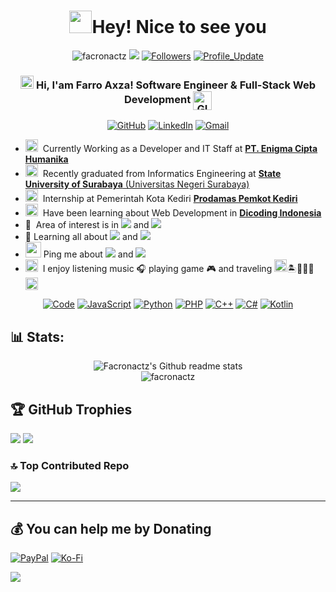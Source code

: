 <!-- My name is Farro Axza

I'm currently learning informatics engineering in State University of Surabaya

Nice to see you here 👋 -->

<h1 align="center"> <img src="https://media.giphy.com/media/hvRJCLFzcasrR4ia7z/giphy.gif" width="36"/>Hey! Nice to see you </h1>

<p align="center"> 
    <img src="https://komarev.com/ghpvc/?username=facronactz" alt="facronactz"/>
    <a href="https://github.com/facronactz/facronactz/pulse" alt="Activity"><img src="https://img.shields.io/github/commit-activity/m/facronactz/facronactz" /></a>
    <a href="https://github.com/facronactz?tab=followers"><img alt="Followers" src="https://img.shields.io/github/followers/facronactz?color=4C1&logo=github"></a>
    <a href="https://github.com/facronactz/facronactz" target="_blank"><img alt="Profile_Update" src="https://img.shields.io/github/last-commit/facronactz/facronactz?label=Profile%20update&style=fflat-square"></a>
</p>

<!-- <img src="https://readme-jokes.vercel.app/api" alt="joke"/> -->

<h3 align="center"> 
    <img src="https://slackmojis.com/emojis/5197-party_blob/image/1643514525/party_blob.gif" width="21"></a> Hi, I'am Farro Axza! Software Engineer & Full-Stack Web Development <img align="center" alt="GIF" width="30" src="https://slackmojis.com/emojis/10521-meow_code/image/1643515023/meow_code.gif" width="36"/>
</h3>
 
<!-- contact -->
<p align="center"> 
    <a href="https://github.com/facronactz" target="_blank"><img alt="GitHub" src="https://img.shields.io/badge/-@Facronactz-181717?style=for-the-badge&logo=GitHub&logoColor=white"></a>
    <a href="https://www.linkedin.com/in/farro-axza-febsinatra-sofi-ie-187272229/" target="_blank"><img alt="LinkedIn" src="https://img.shields.io/badge/-Farro Axza-0077B5?style=for-the-badge&logo=Linkedin&logoColor=white"></a>
    <a href="mailto:farroaxza@gmail.com" target="_blank"><img alt="Gmail" src="https://img.shields.io/badge/-Farro Axza-D14836?style=for-the-badge&logo=Gmail&logoColor=white"></a>
    <!--<img alt="mobile" src="https://img.shields.io/badge/📱 -+8613756537093-white?style=fflat-square&labelColor=white"></a>-->
    <!-- <a href="https://wa.me/+79041599690" target="_blank"><img alt="WhatssApp" src="https://img.shields.io/badge/WhatsApp-%25D366.svg?&style=flat-square&logo=whatsapp&logoColor=white"></a> -->
</p>

<!-- <table align="right">
    <tr><td><img src="https://github.com/facronactz/facronactz/blob/main/3898082.svg" width="25"> Languages</a></td></tr>
    <tr><td><a href="README.md"><img src="https://github.com/facronactz/facronactz/blob/main/197484.svg" height="15"> English ★★★</a></td></tr>
    <tr><td><a href="README_pt.md"><img src="https://github.com/facronactz/facronactz/blob/main/197375.svg" height="15"> Mandarin ★★☆</a></td></tr>
    <tr><td><a href="README_pt.md"><img src="https://github.com/facronactz/facronactz/blob/main/197408.svg" height="15"> Russian ★★☆</a></td></tr>
    <tr><td><a href="README_pt.md"><img src="https://github.com/facronactz/facronactz/blob/main/3909444.svg" height="15"> Hindi ★★★</a></td></tr>
    <tr><td><a href="README_pt.md"><img src="https://github.com/facronactz/facronactz/blob/main/197571.svg" height="15"> German ★☆☆</a></td></tr>
</table> -->

<!-- - 🎯&nbsp; Specifically interested in finding hidden patterns, rules and knowledge from a dataset. -->
- <img src="https://slackmojis.com/emojis/5264-coding/image/1680404348/coding.gif" width="20">&nbsp; Currently Working as a Developer and IT Staff at [**PT. Enigma Cipta Humanika**](https://enigmacamp.com/)
- <img src="https://slackmojis.com/emojis/30015-study/image/1643516946/study.gif" width="20">&nbsp; Recently graduated from Informatics Engineering at [**State University of Surabaya** (Universitas Negeri Surabaya)](https://unesa.ac.id/)
- <img src="https://slackmojis.com/emojis/19570-internet/image/1680405587/internet.gif" width="20">&nbsp; Internship at Pemerintah Kota Kediri [**Prodamas Pemkot Kediri**](https://prodamas.kedirikota.go.id/)
- <img src="https://slackmojis.com/emojis/27681-script_code/image/1643516721/script_code.gif" width="20">&nbsp; Have been learning about Web Development in [**Dicoding Indonesia**](https://www.dicoding.com/users/facronactz)
- 🔭&nbsp;  Area of interest is in <img src="https://img.shields.io/badge/FrontEnd Website-darkgreen"> and <img src="https://img.shields.io/badge/MultiPlatform Development-red">
- 🌱 Learning all about <img src="https://img.shields.io/badge/Artificial Intelligence-brown"> and <img src="https://img.shields.io/badge/Cyber Security-008080">
- <img src="https://github.com/SP-XD/SP-XD/blob/main/images/message.gif?raw=true" width="25"/> Ping me about <img src="https://img.shields.io/badge/JS Framework-yellow"> and <img src="https://img.shields.io/badge/AI Implementation-purple">
- <img src="https://emojis.slackmojis.com/emojis/images/1621024394/39092/cat-roll.gif?1621024394" width="20" />&nbsp; I enjoy listening music 🎧 playing game 🎮  and traveling <img src="https://media.giphy.com/media/VgCDAzcKvsR6OM0uWg/giphy.gif" width="20">🏝️🗻🌄🗿<img align ='center' width ='20' src="https://slackmojis.com/emojis/33101-earth/image/1643517273/earth.gif" width="18">
<!-- - <img align ='center' width ='27' src='https://media.giphy.com/media/LnQjpWaON8nhr21vNW/giphy.gif'> Looking to collaborate on _Open Source Projects_ on <img src="https://img.shields.io/badge/Machine Learning-blue"> -->

<!-- repo -->
<p align="center">
    <a href="https://github.com/facronactz?tab=repositories" target="_blank"><img alt="Code" src="https://img.shields.io/badge/All-000000?style=flat-square&logo=Github&logoColor=white"></a>
    <!-- js -->
    <a href="https://github.com/facronactz?tab=repositories&language=javascript" target="_blank"><img alt="JavaScript" src="https://img.shields.io/badge/JavaScript-fb4f14?&style=flat-square&logo=javascript&logoColor=f1e05a"></a>
    <!-- python -->
    <a href="https://github.com/facronactz?tab=repositories&language=python" target="_blank"><img alt="Python" src="https://img.shields.io/badge/Python-FFD41B?style=flat-square&logo=python&logoColor=blue"></a>
    <!-- php -->
    <a href="https://github.com/facronactz?tab=repositories&language=php" target="_blank"><img alt="PHP" src="https://img.shields.io/badge/PHP-777BB4?style=flat-square&logo=php&logoColor=white"></a>
    <!-- c++ -->
    <a href="https://github.com/facronactz?tab=repositories&language=c%2B%2B" target="_blank"><img alt="C++" src="https://img.shields.io/badge/-C%2B%2B-00599C?style=flat-square&logo=C%2B%2B&logoColor=white"></a>
    <!-- c# -->
    <a href="https://github.com/facronactz?tab=repositories&language=c#" target="_blank"><img alt="C#" src="https://img.shields.io/badge/C%23-239120?style=flat-square&logo=c-sharp&logoColor=white"></a>
    <!-- kotlin -->
    <a href="https://github.com/facronactz?tab=repositories&language=kotlin" target="_blank"><img alt="Kotlin" src="https://img.shields.io/badge/Kotlin-0095D5?style=flat-square&logo=kotlin&logoColor=white"></a>
</p>

<!-- stats -->
## 📊 Stats:
<p align="center">
    <img src="https://github-readme-stats.vercel.app/api?username=facronactz&show_icons=true&bg_color=1e1e2e&text_color=cdd6f4&icon_color=cba6f7&title_color=94e2d5&count_private=true&include_all_commits=true" alt="Facronactz's Github readme stats"><br>
    <img src="https://github-readme-stats.vercel.app/api/top-langs/?username=facronactz&bg_color=1e1e2e&text_color=cdd6f4&icon_color=cba6f7&title_color=94e2d5&layout=compact&count_private=true&include_all_commits=true" alt="facronactz"/>
<!--     <img width="48%" src="https://github-readme-streak-stats.herokuapp.com/?user=Facronactz&theme=dark&hide_border=false"> -->
</p>


## 🏆 GitHub Trophies
![](https://github-readme-streak-stats.herokuapp.com/?user=Facronactz&theme=dark&hide_border=false)
![](https://github-profile-trophy.vercel.app/?username=Facronactz&theme=algolia&no-frame=false&no-bg=true&margin-w=4)


### 🔝 Top Contributed Repo
![](https://github-contributor-stats.vercel.app/api?username=Facronactz&limit=5&theme=tokyonight&combine_all_yearly_contributions=true)

---
## 💰 You can help me by Donating
[![PayPal](https://img.shields.io/badge/PayPal-00457C?style=for-the-badge&logo=paypal&logoColor=white)](https://paypal.me/Facronactz) [![Ko-Fi](https://img.shields.io/badge/Ko--fi-F16061?style=for-the-badge&logo=ko-fi&logoColor=white)](https://ko-fi.com/Facronactz) 

  
<!--
[![DOI](https://zenodo.org/badge/200104059.svg)](https://zenodo.org/badge/latestdoi/200104059)
- 📄 [Resume](https://sudhanshu456.github.io/stages/updated_resume.pdf)
![Sudhanshu Prajapati's github stats](https://github-readme-stats.vercel.app/api?username=sudhanshu456&show_icons=true)
[![Top Langs](https://github-readme-stats.vercel.app/api/top-langs/?username=sudhanshu456&layout=compact)](https://github.com/sudhanshu456)
- 💻Checkout my [portfolio](https://sudhanshu456.github.io/)
-->
<!--

- 🔭 I’m currently working on ...
- 🌱 I’m currently learning ...
- 👯 I’m looking to collaborate on ...
- 🤔 I’m looking for help with ...
- 💬 Ask me about ...
- 📫 How to reach me: ...
- 😄 Pronouns: ...
- ⚡ Fun fact: ...
-->

![](https://hit.yhype.me/github/profile?user_id=45730942)
